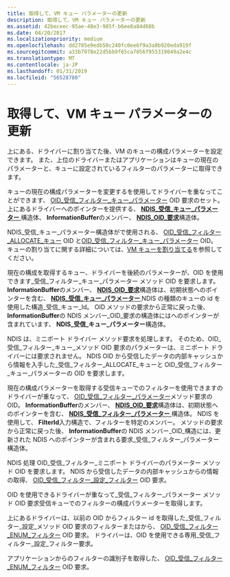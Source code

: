 ```yaml
---
title: 取得して、VM キュー パラメーターの更新
description: 取得して、VM キュー パラメーターの更新
ms.assetid: 42beceec-95ae-48e3-985f-b6ee8a84d68b
ms.date: 04/20/2017
ms.localizationpriority: medium
ms.openlocfilehash: dd2785e9edb50c240fc0ee6f9a3a8b920eda919f
ms.sourcegitcommit: a33b7978e22d5bb9f65ca7056f955319049a2e4c
ms.translationtype: MT
ms.contentlocale: ja-JP
ms.lasthandoff: 01/31/2019
ms.locfileid: "56528780"
---
```

# <a name="obtaining-and-updating-vm-queue-parameters"></a>取得して、VM キュー パラメーターの更新





上にある、ドライバーに割り当てた後、VM のキューの構成パラメーターを設定できます。 また、上位のドライバーまたはアプリケーションはキューの現在のパラメーターと、キューに設定されているフィルターのパラメーターに取得できます。

キューの現在の構成パラメーターを変更するを使用してドライバーを重なってことができます、 [OID\_受信\_フィルター\_キュー\_パラメーター](https://msdn.microsoft.com/library/windows/hardware/ff569794) OID 要求のセット。 上にあるドライバーへのポインターを提供する、 [ **NDIS\_受信\_キュー\_パラメーター** ](https://msdn.microsoft.com/library/windows/hardware/ff567211)構造体、 **InformationBuffer**のメンバー、 [ **NDIS\_OID\_要求**](https://msdn.microsoft.com/library/windows/hardware/ff566710)構造体。

NDIS\_受信\_キュー\_パラメーター構造体がで使用される、 [OID\_受信\_フィルター\_ALLOCATE\_キュー](https://msdn.microsoft.com/library/windows/hardware/ff569784) OID と[OID\_受信\_フィルター\_キュー\_パラメーター](https://msdn.microsoft.com/library/windows/hardware/ff569794) OID。 キューの割り当てに関する詳細については、[VM キューを割り当てる](allocating-a-vm-queue.md)を参照してください。

現在の構成を取得するキュー、ドライバーを後続のパラメーターが、OID を使用できます\_受信\_フィルター\_キュー\_パラメーター メソッド OID を要求します。 **InformationBuffer**のメンバー、 [ **NDIS\_OID\_要求**](https://msdn.microsoft.com/library/windows/hardware/ff566710)構造体は、初期状態へのポインターを含む、 [**NDIS\_受信\_キュー\_パラメーター** ](https://msdn.microsoft.com/library/windows/hardware/ff567211) NDIS の種類のキューの id を使用した構造\_受信\_キュー\_Id。 OID メソッドの要求から正常に戻った後、 **InformationBuffer**の NDIS メンバー\_OID\_要求の構造体にはへのポインターが含まれています、 **NDIS\_受信\_キュー\_パラメーター**構造体。

NDIS は、ミニポート ドライバー メソッド要求を処理します。 そのため、OID\_受信\_フィルター\_キュー\_メソッド OID 要求のパラメーターは、ミニポート ドライバーには要求されません。 NDIS OID から受信したデータの内部キャッシュから情報を入手した\_受信\_フィルター\_ALLOCATE\_キューと OID\_受信\_フィルター\_キュー\_パラメーターの OID を要求します。

現在の構成パラメーターを取得する受信キューでのフィルターを使用できますのドライバーが重なって、 [OID\_受信\_フィルター\_パラメーター](https://msdn.microsoft.com/library/windows/hardware/ff569792)メソッド要求の OID。 **InformationBuffer**のメンバー、 [ **NDIS\_OID\_要求**](https://msdn.microsoft.com/library/windows/hardware/ff566710)構造体は、初期状態へのポインターを含む、 [**NDIS\_受信\_フィルター\_パラメーター** ](https://msdn.microsoft.com/library/windows/hardware/ff567181)構造体。 NDIS を使用して、 **FilterId**入力構造で、フィルターを特定のメンバー。 メソッドの要求から正常に戻った後、 **InformationBuffer**の NDIS メンバー\_OID\_構造には、更新された NDIS へのポインターが含まれる要求\_受信\_フィルター\_パラメーター構造体。

NDIS 処理 OID\_受信\_フィルター\_ミニポート ドライバーのパラメーター メソッド OID を要求します。 NDIS から受信したデータの内部キャッシュからの情報の取得、 [OID\_受信\_フィルター\_設定\_フィルター](https://msdn.microsoft.com/library/windows/hardware/ff569795) OID 要求。

OID を使用できるドライバーが重なって\_受信\_フィルター\_パラメーター メソッド OID 要求受信キューでのフィルターの構成パラメーターを取得します。

上にあるドライバーは、以前の OID からフィルター id を取得した\_受信\_フィルター\_設定\_メソッド OID 要求のフィルターまたはから、 [OID\_受信\_フィルター\_ENUM\_フィルター](https://msdn.microsoft.com/library/windows/hardware/ff569787) OID 要求。 ドライバーは、OID を使用できる専用\_受信\_フィルター\_設定\_フィルター要求。

アプリケーションからのフィルターの識別子を取得した、 [OID\_受信\_フィルター\_ENUM\_フィルター](https://msdn.microsoft.com/library/windows/hardware/ff569787) OID 要求。

 

 





